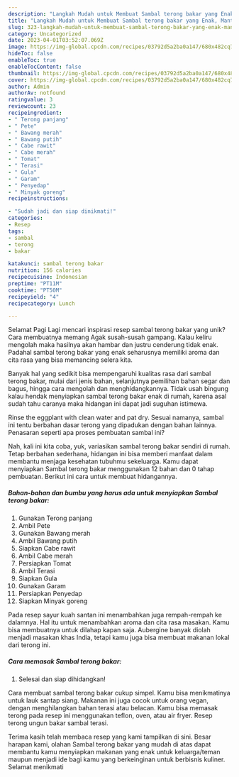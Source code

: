 ```yaml
---
description: "Langkah Mudah untuk Membuat Sambal terong bakar yang Enak, Mantap"
title: "Langkah Mudah untuk Membuat Sambal terong bakar yang Enak, Mantap"
slug: 323-langkah-mudah-untuk-membuat-sambal-terong-bakar-yang-enak-mantap
category: Uncategorized
date: 2023-04-01T03:52:07.069Z
image: https://img-global.cpcdn.com/recipes/03792d5a2ba0a147/680x482cq70/sambal-terong-bakar-foto-resep-utama.jpg
hideToc: false
enableToc: true
enableTocContent: false
thumbnail: https://img-global.cpcdn.com/recipes/03792d5a2ba0a147/680x482cq70/sambal-terong-bakar-foto-resep-utama.jpg
cover: https://img-global.cpcdn.com/recipes/03792d5a2ba0a147/680x482cq70/sambal-terong-bakar-foto-resep-utama.jpg
author: Admin
authorAv: notfound
ratingvalue: 3
reviewcount: 23
recipeingredient:
- " Terong panjang"
- " Pete"
- " Bawang merah"
- " Bawang putih"
- " Cabe rawit"
- " Cabe merah"
- " Tomat"
- " Terasi"
- " Gula"
- " Garam"
- " Penyedap"
- " Minyak goreng"
recipeinstructions:

- "Sudah jadi dan siap dinikmati!"
categories:
- Resep
tags:
- sambal
- terong
- bakar

katakunci: sambal terong bakar 
nutrition: 156 calories
recipecuisine: Indonesian
preptime: "PT11M"
cooktime: "PT50M"
recipeyield: "4"
recipecategory: Lunch

---
```



Selamat Pagi Lagi mencari inspirasi resep sambal terong bakar yang unik? Cara membuatnya memang Agak susah-susah gampang. Kalau keliru mengolah maka hasilnya akan hambar dan justru cenderung tidak enak. Padahal sambal terong bakar yang enak seharusnya memiliki aroma dan cita rasa yang bisa memancing selera kita.


Banyak hal yang sedikit bisa mempengaruhi kualitas rasa dari sambal terong bakar, mulai dari jenis bahan, selanjutnya pemilihan bahan segar dan bagus, hingga cara mengolah dan menghidangkannya. Tidak usah bingung kalau hendak menyiapkan sambal terong bakar enak di rumah, karena asal sudah tahu caranya maka hidangan ini dapat jadi suguhan istimewa.

Rinse the eggplant with clean water and pat dry. Sesuai namanya, sambal ini tentu berbahan dasar terong yang dipadukan dengan bahan lainnya. Penasaran seperti apa proses pembuatan sambal ini?


Nah, kali ini kita coba, yuk, variasikan sambal terong bakar sendiri di rumah. Tetap berbahan sederhana, hidangan ini bisa memberi manfaat dalam membantu menjaga kesehatan tubuhmu sekeluarga. Kamu dapat menyiapkan Sambal terong bakar menggunakan 12 bahan dan 0 tahap pembuatan. Berikut ini cara untuk membuat hidangannya.

<!--inarticleads1-->

##### Bahan-bahan dan bumbu yang harus ada untuk menyiapkan Sambal terong bakar:

1. Gunakan  Terong panjang
1. Ambil  Pete
1. Gunakan  Bawang merah
1. Ambil  Bawang putih
1. Siapkan  Cabe rawit
1. Ambil  Cabe merah
1. Persiapkan  Tomat
1. Ambil  Terasi
1. Siapkan  Gula
1. Gunakan  Garam
1. Persiapkan  Penyedap
1. Siapkan  Minyak goreng


Pada resep sayur kuah santan ini menambahkan juga rempah-rempah ke dalamnya. Hal itu untuk menambahkan aroma dan cita rasa masakan. Kamu bisa membuatnya untuk dilahap kapan saja. Aubergine banyak diolah menjadi masakan khas India, tetapi kamu juga bisa membuat makanan lokal dari terong ini. 

<!--inarticleads2-->

##### Cara memasak Sambal terong bakar:


1. Selesai dan siap dihidangkan!

Cara membuat sambal terong bakar cukup simpel. Kamu bisa menikmatinya untuk lauk santap siang. Makanan ini juga cocok untuk orang vegan, dengan menghilangkan bahan terasi atau belacan. Kamu bisa memasak terong pada resep ini menggunakan teflon, oven, atau air fryer. Resep terong ungun bakar sambal terasi. 

Terima kasih telah membaca resep yang kami tampilkan di sini. Besar harapan kami, olahan Sambal terong bakar yang mudah di atas dapat membantu kamu menyiapkan makanan yang enak untuk keluarga/teman maupun menjadi ide bagi kamu yang berkeinginan untuk berbisnis kuliner. Selamat menikmati
